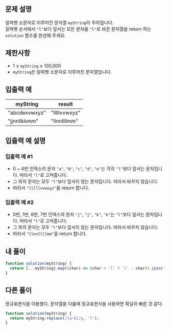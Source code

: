 ## 문제 설명

알파벳 소문자로 이루어진 문자열 `myString`이 주어집니다.  
알파벳 순서에서 `"l"`보다 앞서는 모든 문자를 `"l"`로 바꾼 문자열을 return 하는 `solution` 함수를 완성해 주세요.

## 제한사항

- 1 ≤ `myString` ≤ 100,000
- `myString`은 알파벳 소문자로 이루어진 문자열입니다.

## 입출력 예

| myString      | result        |
| ------------- | ------------- |
| "abcdexvwxyz" | "lllllvvwxyz" |
| "jjnnllkkmm"  | "llnnllllmm"  |

## 입출력 예 설명

### 입출력 예 #1

- 0 ~ 4번 인덱스의 문자 `"a"`, `"b"`, `"c"`, `"d"`, `"e"`는 각각 `"l"`보다 앞서는 문자입니다. 따라서 `"l"`로 고쳐줍니다.
- 그 외의 문자는 모두 `"l"`보다 앞서지 않는 문자입니다. 따라서 바꾸지 않습니다.
- 따라서 `"lllllvvwxyz"`를 return 합니다.

### 입출력 예 #2

- 0번, 1번, 6번, 7번 인덱스의 문자 `"j"`, `"j"`, `"k"`, `"k"`는 `"l"`보다 앞서는 문자입니다. 따라서 `"l"`로 고쳐줍니다.
- 그 외의 문자는 모두 `"l"`보다 앞서지 않는 문자입니다. 따라서 바꾸지 않습니다.
- 따라서 `"llnnllllmm"`을 return 합니다.

## 내 풀이

```js
function solution(myString) {
  return [...myString].map((char) => (char < 'l' ? 'l' : char)).join('');
}
```

## 다른 풀이

정규표현식을 이용했다. 문자열을 다룰때 정규표현식을 사용하면 확실히 빠른 것 같다.

```js
function solution(myString) {
  return myString.replace(/[a-k]/g, 'l');
}
```
